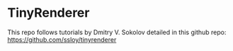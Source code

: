 # TinyRenderer
This repo follows tutorials by Dmitry V. Sokolov detailed in this github repo: https://github.com/ssloy/tinyrenderer
